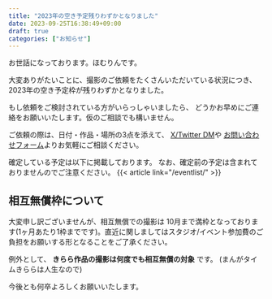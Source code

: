 ```yaml
---
title: "2023年の空き予定残りわずかとなりました"
date: 2023-09-25T16:38:49+09:00
draft: true
categories: ["お知らせ"]
---
```


お世話になっております。ほむりんです。

大変ありがたいことに、撮影のご依頼をたくさんいただいている状況につき、
2023年の空き予定枠が残りわずかとなりました。

もし依頼をご検討されている方がいらっしゃいましたら、
どうかお早めにご連絡をお願いいたします。仮のご相談でも構いません。

ご依頼の際は、日付・作品・場所の3点を添えて、 
[X/Twitter DM](https://twitter.com/98tml)や
[お問い合わせフォーム](https://t98.info/contact/)よりお気軽にご相談ください。

確定している予定は以下に掲載しております。
なお、確定前の予定は含まれておりませんのでご注意ください。
{{< article link="/eventlist/" >}}

## 相互無償枠について

大変申し訳ございませんが、相互無償での撮影は 10月まで満枠となっております(1ヶ月あたり1枠までです)。直近に関しましてはスタジオ/イベント参加費のご負担をお願いする形となることをご了承ください。

例外として、 **きらら作品の撮影は何度でも相互無償の対象** です。
(まんがタイムきららは人生なので)

今後とも何卒よろしくお願いいたします。


